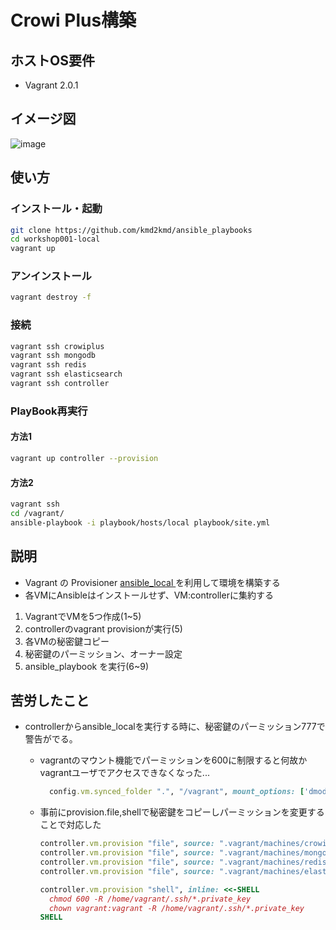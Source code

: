# Crowi Plus構築

## ホストOS要件

- Vagrant 2.0.1

## イメージ図

![image](https://github.com/kmd2kmd/ansible_playbooks/blob/master/workshop001-local/img/infrastructure.png?raw=true)

## 使い方

### インストール・起動
```bash
git clone https://github.com/kmd2kmd/ansible_playbooks
cd workshop001-local
vagrant up
```

### アンインストール
```bash
vagrant destroy -f
```


### 接続
```bash
vagrant ssh crowiplus
vagrant ssh mongodb
vagrant ssh redis
vagrant ssh elasticsearch
vagrant ssh controller
```

### PlayBook再実行

#### 方法1
```bash
vagrant up controller --provision
```

#### 方法2
```bash
vagrant ssh
cd /vagrant/
ansible-playbook -i playbook/hosts/local playbook/site.yml
```


## 説明

- Vagrant の Provisioner [ansible_local ](https://www.vagrantup.com/docs/provisioning/ansible_local.html)を利用して環境を構築する
- 各VMにAnsibleはインストールせず、VM:controllerに集約する

1. VagrantでVMを5つ作成(1~5)
2. controllerのvagrant provisionが実行(5)
  1. 各VMの秘密鍵コピー
  2. 秘密鍵のパーミッション、オーナー設定
  3. ansible_playbook を実行(6~9)

## 苦労したこと

- controllerからansible_localを実行する時に、秘密鍵のパーミッション777で警告がでる。
  - vagrantのマウント機能でパーミッションを600に制限すると何故かvagrantユーザでアクセスできなくなった...
    ```ruby
      config.vm.synced_folder ".", "/vagrant", mount_options: ['dmode=600','fmode=600']
    ```
  - 事前にprovision.file,shellで秘密鍵をコピーしパーミッションを変更することで対応した

    ```ruby
    controller.vm.provision "file", source: ".vagrant/machines/crowiplus/#{VAGRANT_PROVIDER}/private_key", destination: "/home/vagrant/.ssh/crowiplus.private_key"
    controller.vm.provision "file", source: ".vagrant/machines/mongodb/#{VAGRANT_PROVIDER}/private_key", destination: "/home/vagrant/.ssh/mongodb.private_key"
    controller.vm.provision "file", source: ".vagrant/machines/redis/#{VAGRANT_PROVIDER}/private_key", destination: "/home/vagrant/.ssh/redis.private_key"
    controller.vm.provision "file", source: ".vagrant/machines/elasticsearch/#{VAGRANT_PROVIDER}/private_key", destination: "/home/vagrant/.ssh/elasticsearch.private_key"

    controller.vm.provision "shell", inline: <<-SHELL
      chmod 600 -R /home/vagrant/.ssh/*.private_key
      chown vagrant:vagrant -R /home/vagrant/.ssh/*.private_key
    SHELL
    ```
